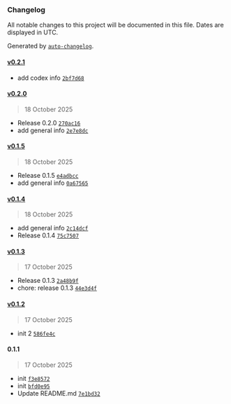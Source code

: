 ### Changelog

All notable changes to this project will be documented in this file. Dates are displayed in UTC.

Generated by [`auto-changelog`](https://github.com/CookPete/auto-changelog).

#### [v0.2.1](https://github.com/farakhov0ruslan/n8n-nodes-sales-trigger/compare/v0.2.0...v0.2.1)

- add codex info [`2bf7d68`](https://github.com/farakhov0ruslan/n8n-nodes-sales-trigger/commit/2bf7d687616189154274d3c9881efa7ec48db906)

#### [v0.2.0](https://github.com/farakhov0ruslan/n8n-nodes-sales-trigger/compare/v0.1.5...v0.2.0)

> 18 October 2025

- Release 0.2.0 [`270ac16`](https://github.com/farakhov0ruslan/n8n-nodes-sales-trigger/commit/270ac16d9f9b04643bdb8ca7a65f82345c6522b1)
- add general info [`2e7e8dc`](https://github.com/farakhov0ruslan/n8n-nodes-sales-trigger/commit/2e7e8dc0ba0418e7fed196ec510fb5610845c646)

#### [v0.1.5](https://github.com/farakhov0ruslan/n8n-nodes-sales-trigger/compare/v0.1.4...v0.1.5)

> 18 October 2025

- Release 0.1.5 [`e4adbcc`](https://github.com/farakhov0ruslan/n8n-nodes-sales-trigger/commit/e4adbcc6fc2b505d25da610401cf7d56390deaa5)
- add general info [`0a67565`](https://github.com/farakhov0ruslan/n8n-nodes-sales-trigger/commit/0a675652eea7181152726023cff66de84949088f)

#### [v0.1.4](https://github.com/farakhov0ruslan/n8n-nodes-sales-trigger/compare/v0.1.3...v0.1.4)

> 18 October 2025

- add general info [`2c14dcf`](https://github.com/farakhov0ruslan/n8n-nodes-sales-trigger/commit/2c14dcf2bfe94d227e136ce8a5a83b13c7645684)
- Release 0.1.4 [`75c7507`](https://github.com/farakhov0ruslan/n8n-nodes-sales-trigger/commit/75c75079ce1f521c278fa165ec4e8eb6cfd122d8)

#### [v0.1.3](https://github.com/farakhov0ruslan/n8n-nodes-sales-trigger/compare/v0.1.2...v0.1.3)

> 17 October 2025

- Release 0.1.3 [`2a48b9f`](https://github.com/farakhov0ruslan/n8n-nodes-sales-trigger/commit/2a48b9fedd5c5e50c5240ac397d5f53e8ddcfcc7)
- chore: release 0.1.3 [`44e3d4f`](https://github.com/farakhov0ruslan/n8n-nodes-sales-trigger/commit/44e3d4f866216f1b94880b69309a034b27d150ce)

#### [v0.1.2](https://github.com/farakhov0ruslan/n8n-nodes-sales-trigger/compare/0.1.1...v0.1.2)

> 17 October 2025

- init 2 [`586fe4c`](https://github.com/farakhov0ruslan/n8n-nodes-sales-trigger/commit/586fe4cb71fe9589b12f6d84262167eee92a010d)

#### 0.1.1

> 17 October 2025

- init [`f3e8572`](https://github.com/farakhov0ruslan/n8n-nodes-sales-trigger/commit/f3e85721310bf9b8c8eb6ee58b6ea86fac9b2f39)
- init [`bfd0e95`](https://github.com/farakhov0ruslan/n8n-nodes-sales-trigger/commit/bfd0e95772e944a82dc37d1785ca313b9bde1b70)
- Update README.md [`7e1bd32`](https://github.com/farakhov0ruslan/n8n-nodes-sales-trigger/commit/7e1bd32ed83161b47ef3a9187de5915c3335780d)
